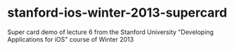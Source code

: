 stanford-ios-winter-2013-supercard
==================================

Super card demo of lecture 6 from the Stanford University "Developing Applications for iOS" course of Winter 2013
